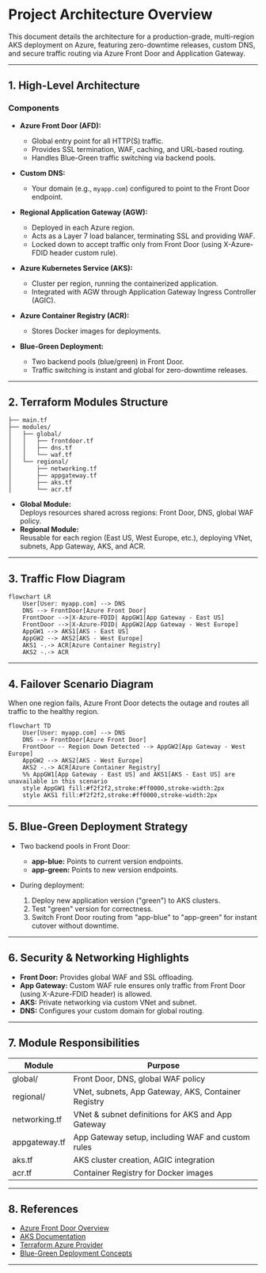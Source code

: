 # Project Architecture Overview

This document details the architecture for a production-grade, multi-region AKS deployment on Azure, featuring zero-downtime releases, custom DNS, and secure traffic routing via Azure Front Door and Application Gateway.

---

## 1. High-Level Architecture

### Components

- **Azure Front Door (AFD):**  
  - Global entry point for all HTTP(S) traffic.
  - Provides SSL termination, WAF, caching, and URL-based routing.
  - Handles Blue-Green traffic switching via backend pools.

- **Custom DNS:**  
  - Your domain (e.g., `myapp.com`) configured to point to the Front Door endpoint.

- **Regional Application Gateway (AGW):**  
  - Deployed in each Azure region.
  - Acts as a Layer 7 load balancer, terminating SSL and providing WAF.
  - Locked down to accept traffic only from Front Door (using X-Azure-FDID header custom rule).

- **Azure Kubernetes Service (AKS):**  
  - Cluster per region, running the containerized application.
  - Integrated with AGW through Application Gateway Ingress Controller (AGIC).

- **Azure Container Registry (ACR):**  
  - Stores Docker images for deployments.

- **Blue-Green Deployment:**  
  - Two backend pools (blue/green) in Front Door.
  - Traffic switching is instant and global for zero-downtime releases.

---

## 2. Terraform Modules Structure

```
├── main.tf
├── modules/
│   ├── global/
│   │   ├── frontdoor.tf
│   │   ├── dns.tf
│   │   └── waf.tf
│   └── regional/
│       ├── networking.tf
│       ├── appgateway.tf
│       ├── aks.tf
│       └── acr.tf
```

- **Global Module:**  
  Deploys resources shared across regions: Front Door, DNS, global WAF policy.
- **Regional Module:**  
  Reusable for each region (East US, West Europe, etc.), deploying VNet, subnets, App Gateway, AKS, and ACR.

---

## 3. Traffic Flow Diagram

```mermaid
flowchart LR
    User[User: myapp.com] --> DNS
    DNS --> FrontDoor[Azure Front Door]
    FrontDoor -->|X-Azure-FDID| AppGW1[App Gateway - East US]
    FrontDoor -->|X-Azure-FDID| AppGW2[App Gateway - West Europe]
    AppGW1 --> AKS1[AKS - East US]
    AppGW2 --> AKS2[AKS - West Europe]
    AKS1 -.-> ACR[Azure Container Registry]
    AKS2 -.-> ACR
```

---

## 4. Failover Scenario Diagram

When one region fails, Azure Front Door detects the outage and routes all traffic to the healthy region.

```mermaid
flowchart TD
    User[User: myapp.com] --> DNS
    DNS --> FrontDoor[Azure Front Door]
    FrontDoor -- Region Down Detected --> AppGW2[App Gateway - West Europe]
    AppGW2 --> AKS2[AKS - West Europe]
    AKS2 -.-> ACR[Azure Container Registry]
    %% AppGW1[App Gateway - East US] and AKS1[AKS - East US] are unavailable in this scenario
    style AppGW1 fill:#f2f2f2,stroke:#ff0000,stroke-width:2px
    style AKS1 fill:#f2f2f2,stroke:#ff0000,stroke-width:2px
```

---

## 5. Blue-Green Deployment Strategy

- Two backend pools in Front Door:
  - **app-blue:** Points to current version endpoints.
  - **app-green:** Points to new version endpoints.

- During deployment:
  1. Deploy new application version ("green") to AKS clusters.
  2. Test "green" version for correctness.
  3. Switch Front Door routing from "app-blue" to "app-green" for instant cutover without downtime.

---

## 6. Security & Networking Highlights

- **Front Door:** Provides global WAF and SSL offloading.
- **App Gateway:** Custom WAF rule ensures only traffic from Front Door (using X-Azure-FDID header) is allowed.
- **AKS:** Private networking via custom VNet and subnet.
- **DNS:** Configures your custom domain for global routing.

---

## 7. Module Responsibilities

| Module        | Purpose                                                         |
|---------------|-----------------------------------------------------------------|
| global/       | Front Door, DNS, global WAF policy                              |
| regional/     | VNet, subnets, App Gateway, AKS, Container Registry             |
| networking.tf | VNet & subnet definitions for AKS and App Gateway               |
| appgateway.tf | App Gateway setup, including WAF and custom rules               |
| aks.tf        | AKS cluster creation, AGIC integration                          |
| acr.tf        | Container Registry for Docker images                            |

---

## 8. References

- [Azure Front Door Overview](https://learn.microsoft.com/en-us/azure/frontdoor/front-door-overview)
- [AKS Documentation](https://learn.microsoft.com/en-us/azure/aks/)
- [Terraform Azure Provider](https://registry.terraform.io/providers/hashicorp/azurerm/latest/docs)
- [Blue-Green Deployment Concepts](https://martinfowler.com/bliki/BlueGreenDeployment.html)

---
